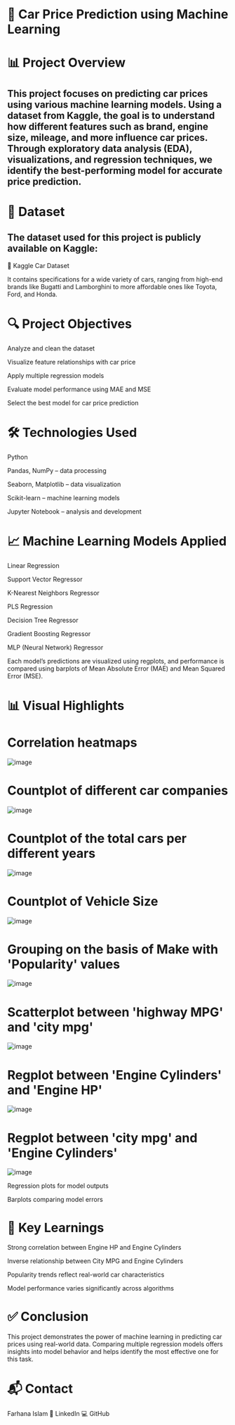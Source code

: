 # 🚗 Car Price Prediction using Machine Learning
# 📊 Project Overview
## This project focuses on predicting car prices using various machine learning models. Using a dataset from Kaggle, the goal is to understand how different features such as brand, engine size, mileage, and more influence car prices. Through exploratory data analysis (EDA), visualizations, and regression techniques, we identify the best-performing model for accurate price prediction.

# 📁 Dataset
## The dataset used for this project is publicly available on Kaggle:
🔗 Kaggle Car Dataset

It contains specifications for a wide variety of cars, ranging from high-end brands like Bugatti and Lamborghini to more affordable ones like Toyota, Ford, and Honda.

# 🔍 Project Objectives
Analyze and clean the dataset

Visualize feature relationships with car price

Apply multiple regression models

Evaluate model performance using MAE and MSE

Select the best model for car price prediction

# 🛠️ Technologies Used
Python

Pandas, NumPy – data processing

Seaborn, Matplotlib – data visualization

Scikit-learn – machine learning models

Jupyter Notebook – analysis and development

# 📈 Machine Learning Models Applied
Linear Regression

Support Vector Regressor

K-Nearest Neighbors Regressor

PLS Regression

Decision Tree Regressor

Gradient Boosting Regressor

MLP (Neural Network) Regressor

Each model’s predictions are visualized using regplots, and performance is compared using barplots of Mean Absolute Error (MAE) and Mean Squared Error (MSE).

# 📊 Visual Highlights
# Correlation heatmaps
![image](https://github.com/user-attachments/assets/9a6870e7-6d4c-4c21-a3e5-3ffc6d425128)

# Countplot of different car companies
![image](https://github.com/user-attachments/assets/85c4b781-95dd-431f-9bdd-8ea2f48f9f96)
# Countplot of the total cars per different years
![image](https://github.com/user-attachments/assets/6eec6604-27c2-4e9f-90da-d5df7c4801fa)
# Countplot of Vehicle Size
![image](https://github.com/user-attachments/assets/388e03ec-7ca9-418f-935b-aafeb8372c69)
# Grouping on the basis of Make with 'Popularity' values
![image](https://github.com/user-attachments/assets/cbae5a4f-4f78-4cf2-af01-cac2b68b48c2)
# Scatterplot between 'highway MPG' and 'city mpg'
![image](https://github.com/user-attachments/assets/80a2fc3a-b6f9-4bd4-8f64-06b8feefdb55)
# Regplot between 'Engine Cylinders' and 'Engine HP'
![image](https://github.com/user-attachments/assets/cdf6397b-5c75-4683-bdcd-e577f80c4be9)
# Regplot between 'city mpg' and 'Engine Cylinders'
![image](https://github.com/user-attachments/assets/bae869ef-e56f-423f-8566-cc47649c81f1)

Regression plots for model outputs

Barplots comparing model errors

# 🧠 Key Learnings
Strong correlation between Engine HP and Engine Cylinders

Inverse relationship between City MPG and Engine Cylinders

Popularity trends reflect real-world car characteristics

Model performance varies significantly across algorithms

# ✅ Conclusion
This project demonstrates the power of machine learning in predicting car prices using real-world data. Comparing multiple regression models offers insights into model behavior and helps identify the most effective one for this task.

# 📬 Contact
Farhana Islam
🔗 LinkedIn
💻 GitHub

